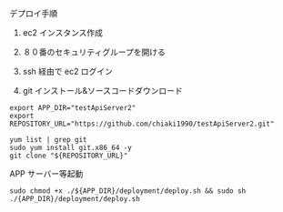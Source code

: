 デプロイ手順

1. ec2 インスタンス作成
2. ８０番のセキュリティグループを開ける
3. ssh 経由で ec2 ログイン

4. git インストール&ソースコードダウンロード

```
export APP_DIR="testApiServer2"
export REPOSITORY_URL="https://github.com/chiaki1990/testApiServer2.git"

yum list | grep git
sudo yum install git.x86_64 -y
git clone "${REPOSITORY_URL}"
```

APP サーバー等起動

```
sudo chmod +x ./${APP_DIR}/deployment/deploy.sh && sudo sh ./{APP_DIR}/deployment/deploy.sh
```
